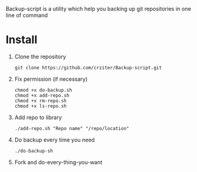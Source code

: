 Backup-script is a utility which help you backing up git repositories in one line of command

# Install
1. Clone the repository


	```
	git clone https://github.com/crziter/Backup-script.git
	```

2. Fix permission (if necessary)

	```
	chmod +x do-backup.sh
	chmod +x add-repo.sh
	chmod +x rm-repo.sh
	chmod +x ls-repo.sh
	```

3. Add repo to library


	```
	./add-repo.sh "Repo name" "/repo/location"
	```

4. Do backup every time you need


	```
	./do-backup-sh
	```

5. Fork and do-every-thing-you-want
